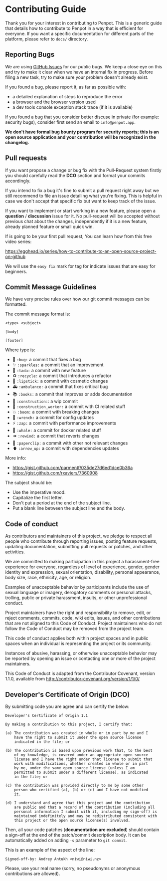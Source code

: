 # Contributing Guide #

Thank you for your interest in contributing to Penpot. This is a
generic guide that details how to contribute to Penpot in a way that
is efficient for everyone. If you want a specific documentation for
different parts of the platform, please refer to `docs/` directory.


## Reporting Bugs ##

We are using [GitHub Issues](https://github.com/penpot/penpot/issues)
for our public bugs. We keep a close eye on this and try to make it
clear when we have an internal fix in progress. Before filing a new
task, try to make sure your problem doesn't already exist.

If you found a bug, please report it, as far as possible with:

- a detailed explanation of steps to reproduce the error
- a browser and the browser version used
- a dev tools console exception stack trace (if it is available)

If you found a bug that you consider better discuse in private (for
example: security bugs), consider first send an email to
`info@penpot.app`.

**We don't have formal bug bounty program for security reports; this
is an open source application and your contribution will be recognized
in the changelog.**


## Pull requests ##

If you want propose a change or bug fix with the Pull-Request system
firstly you should carefully read the **DCO** section and format your
commits accordingly.

If you intend to fix a bug it's fine to submit a pull request right
away but we still recommend to file an issue detailing what you're
fixing. This is helpful in case we don't accept that specific fix but
want to keep track of the issue.

If you want to implement or start working in a new feature, please
open a **question** / **discussion** issue for it. No pull-request
will be accepted without previous chat about the changes,
independently if it is a new feature, already planned feature or small
quick win.

If is going to be your first pull request, You can learn how from this
free video series:

https://egghead.io/series/how-to-contribute-to-an-open-source-project-on-github

We will use the `easy fix` mark for tag for indicate issues that are
easy for beginners.


## Commit Message Guidelines ##

We have very precise rules over how our git commit messages can be formatted.

The commit message format is:

```
<type> <subject>

[body]

[footer]
```

Where type is:

- :bug: `:bug:` a commit that fixes a bug
- :sparkles: `:sparkles:` a commit that an improvement
- :tada: `:tada:` a commit with new feature
- :recycle: `:recycle:` a commit that introduces a refactor
- :lipstick: `:lipstick:` a commit with cosmetic changes
- :ambulance: `:ambulance:` a commit that fixes critical bug
- :books: `:books:` a commit that improves or adds documentation
- :construction: `:construction:`: a wip commit
- :construction_worker: `:construction_worker:` a commit with CI related stuff
- :boom: `:boom:` a commit with breaking changes
- :wrench: `:wrench:` a commit for config updates
- :zap: `:zap:` a commit with performance improvements
- :whale: `:whale:` a commit for docker related stuff
- :rewind: `:rewind:` a commit that reverts changes
- :paperclip: `:paperclip:` a commit with other not relevant changes
- :arrow_up: `:arrow_up:` a commit with dependencies updates

More info:
 - https://gist.github.com/parmentf/035de27d6ed1dce0b36a
 - https://gist.github.com/rxaviers/7360908

The subject should be:

- Use the imperative mood.
- Capitalize the first letter.
- Don't put a period at the end of the subject line.
- Put a blank line between the subject line and the body.


## Code of conduct ##

As contributors and maintainers of this project, we pledge to respect
all people who contribute through reporting issues, posting feature
requests, updating documentation, submitting pull requests or patches,
and other activities.

We are committed to making participation in this project a
harassment-free experience for everyone, regardless of level of
experience, gender, gender identity and expression, sexual
orientation, disability, personal appearance, body size, race,
ethnicity, age, or religion.

Examples of unacceptable behavior by participants include the use of
sexual language or imagery, derogatory comments or personal attacks,
trolling, public or private harassment, insults, or other
unprofessional conduct.

Project maintainers have the right and responsibility to remove, edit,
or reject comments, commits, code, wiki edits, issues, and other
contributions that are not aligned to this Code of Conduct. Project
maintainers who do not follow the Code of Conduct may be removed from
the project team.

This code of conduct applies both within project spaces and in public
spaces when an individual is representing the project or its
community.

Instances of abusive, harassing, or otherwise unacceptable behavior
may be reported by opening an issue or contacting one or more of the
project maintainers.

This Code of Conduct is adapted from the Contributor Covenant, version
1.1.0, available from http://contributor-covenant.org/version/1/1/0/


## Developer's Certificate of Origin (DCO) ##

By submitting code you are agree and can certify the below:

    Developer's Certificate of Origin 1.1

    By making a contribution to this project, I certify that:

    (a) The contribution was created in whole or in part by me and I
        have the right to submit it under the open source license
        indicated in the file; or

    (b) The contribution is based upon previous work that, to the best
        of my knowledge, is covered under an appropriate open source
        license and I have the right under that license to submit that
        work with modifications, whether created in whole or in part
        by me, under the same open source license (unless I am
        permitted to submit under a different license), as indicated
        in the file; or

    (c) The contribution was provided directly to me by some other
        person who certified (a), (b) or (c) and I have not modified
        it.

    (d) I understand and agree that this project and the contribution
        are public and that a record of the contribution (including all
        personal information I submit with it, including my sign-off) is
        maintained indefinitely and may be redistributed consistent with
        this project or the open source license(s) involved.

Then, all your code patches (**documentation are excluded**) should
contain a sign-off at the end of the patch/commit description body. It
can be automatically added on adding `-s` parameter to `git commit`.

This is an example of the aspect of the line:

	Signed-off-by: Andrey Antukh <niwi@niwi.nz>

Please, use your real name (sorry, no pseudonyms or anonymous
contributions are allowed).
